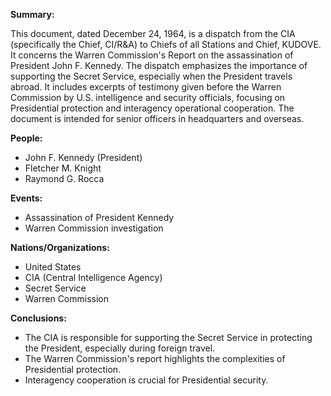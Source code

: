 **Summary:**

This document, dated December 24, 1964, is a dispatch from the CIA (specifically the Chief, CI/R&A) to Chiefs of all Stations and Chief, KUDOVE. It concerns the Warren Commission's Report on the assassination of President John F. Kennedy. The dispatch emphasizes the importance of supporting the Secret Service, especially when the President travels abroad. It includes excerpts of testimony given before the Warren Commission by U.S. intelligence and security officials, focusing on Presidential protection and interagency operational cooperation. The document is intended for senior officers in headquarters and overseas.

**People:**

*   John F. Kennedy (President)
*   Fletcher M. Knight
*   Raymond G. Rocca

**Events:**

*   Assassination of President Kennedy
*   Warren Commission investigation

**Nations/Organizations:**

*   United States
*   CIA (Central Intelligence Agency)
*   Secret Service
*   Warren Commission

**Conclusions:**

*   The CIA is responsible for supporting the Secret Service in protecting the President, especially during foreign travel.
*   The Warren Commission's report highlights the complexities of Presidential protection.
*   Interagency cooperation is crucial for Presidential security.
